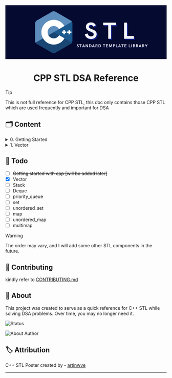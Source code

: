 <div align="center">
  <img src="./assets/CPP STL.png" alt="API Logo"/>
</div>

<h1 align="center">CPP STL DSA Reference</h1>

> [!TIP]
>
> This is not full reference for CPP STL, this doc only contains those CPP STL which are used frequently and important for DSA


## :card_index_dividers: Content

<details close>
<summary> 0. Getting Started </summary>

<h3 align="center"> ⚡ 0. Getting Started </h3>

```cpp
#include <iostream>

int main() {
    std::cout << "Hello, World!" << std::endl;
    return 0;
}
```
</details>
<details close>
<summary> 1. Vector </summary>

<h3 align="center"> ⚡ 1. Vector </h3>

```cpp
#include <bits/stdc++.h>
using namespace std;

int main()
{
    // ========== Declaration ========== //
    // Creates an empty vector of integers.
    vector<int> v;
    // Creates an empty vector of string.
    vector<string> vs;
    // Creates a vector of size 5, all elements initialized to 20.
    vector<int> v(5, 20);
    // Initializes with the given values.
    vector<int> v = {1, 2, 3, 4, 5};
    // Copies all elements from v1 to v2.
    vector<int> v1 = {1, 2, 3};
    vector<int> v2(v1);

    // 2D vector for matrices
    vector<vector<int>> mat;
    // ======================================== //
    // ======================================== //

    // ========== Adding Elements ========== //
    // Adds 13 to the end of the vector.
    v.push_back(13);
    v.emplace_back(13); // generally faster than <push_back>

    // Add 14 to the position (start) of the vector
    v.insert(v.begin(), 10);
    // ======================================== //
    // ======================================== //

    // ========== Deleting Elements ========== //
    // Delete element from end.
    v.pop_back();
    // Clear the whole vector.
    v.clear();
    // Erases element at position 1.
    v.erase(v.begin() + 1);
    // Erases first 2 element from start.
    v.erase(v.begin(), v.begin() + 2);
    // ======================================== //
    // ======================================== //

    // ========== Getting Elements ========== //
    // Using []
    v[0];
    // Using at()
    v.at(0);
    // Returns first element value
    v.front();
    // Returns last element value
    v.back();

    // Points to the first element (1)
    vector<int> vec = {1, 2, 3};
    auto it = vec.begin();
    // Points to the last element (1)
    vector<int> vec = {1, 2, 3};
    auto it = vec.end();

    // ======================================== //
    // ======================================== //

    // ========== Other Important Methods ========== //
    // Returns the number of elements in the vector.
    v.size();
    // Checks if the vector is empty
    v.empty(); // return true or false

    // Sorting [Time complexity: O(n log n)]
    sort(vec.begin(), vec.end());

    // Iterating vectors
    // you can use <int> instead of <auto>
    for (auto num : v)
    {
        cout << num << endl;
    }

    // Swapping two vectors
    vector<int> vec1 = {1, 2, 3};
    vector<int> vec2 = {4, 5, 6};
    vec1.swap(vec2); // vec1 = {4, 5, 6}, vec2 = {1, 2, 3}

    // ======================================== //
    // ======================================== //
    return 0;
}

```
</details>


<!-- ## :memo: Todo -->
## :seedling: Todo

- [ ] ~~Getting started with cpp [will be added later]~~
- [x] Vector
- [ ] Stack
- [ ] Deque
- [ ] priority_queue
- [ ] set
- [ ] unordered_set
- [ ] map
- [ ] unordered_map
- [ ] multimap

> [!WARNING]
>
> The order may vary, and I will add some other STL components in the future.

## :hugs: Contributing
kindly refer to [CONTRIBUTING.md](./CONTRIBUTING.md)

## :compass: About
This project was created to serve as a quick reference for C++ STL while solving DSA problems. Over time, you may no longer need it.

![Status](https://img.shields.io/badge/Status%20-In%20Development%20🐉-FFD700?style=for-the-badge)

![About Author](https://img.shields.io/badge/Created%20by-%20Saket%20Maurya-f5a97f?style=for-the-badge)

## :label: Attribution

C++ STL Poster created by - [artinwve](https://www.instagram.com/artinwve/)

---